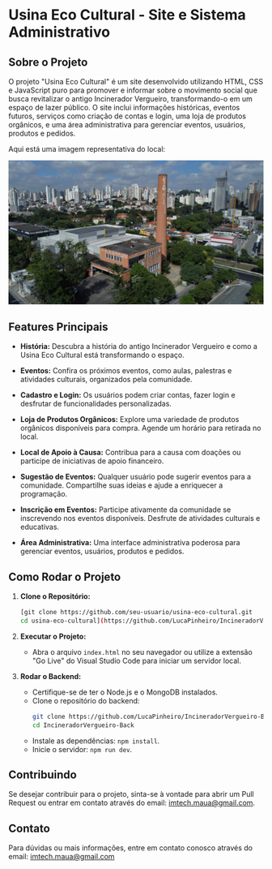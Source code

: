# Usina Eco Cultural - Site e Sistema Administrativo



## Sobre o Projeto

O projeto "Usina Eco Cultural" é um site desenvolvido utilizando HTML, CSS e JavaScript puro para promover e informar sobre o movimento social que busca revitalizar o antigo Incinerador Vergueiro, transformando-o em um espaço de lazer público. O site inclui informações históricas, eventos futuros, serviços como criação de contas e login, uma loja de produtos orgânicos, e uma área administrativa para gerenciar eventos, usuários, produtos e pedidos.

Aqui está uma imagem representativa do local:

![Usina Eco Cultural](assets/readme/USINA_006.jpg)

## Features Principais

- **História:** Descubra a história do antigo Incinerador Vergueiro e como a Usina Eco Cultural está transformando o espaço.
  
- **Eventos:** Confira os próximos eventos, como aulas, palestras e atividades culturais, organizados pela comunidade.

- **Cadastro e Login:** Os usuários podem criar contas, fazer login e desfrutar de funcionalidades personalizadas.

- **Loja de Produtos Orgânicos:** Explore uma variedade de produtos orgânicos disponíveis para compra. Agende um horário para retirada no local.

- **Local de Apoio à Causa:** Contribua para a causa com doações ou participe de iniciativas de apoio financeiro.

- **Sugestão de Eventos:** Qualquer usuário pode sugerir eventos para a comunidade. Compartilhe suas ideias e ajude a enriquecer a programação.

- **Inscrição em Eventos:** Participe ativamente da comunidade se inscrevendo nos eventos disponíveis. Desfrute de atividades culturais e educativas.

- **Área Administrativa:** Uma interface administrativa poderosa para gerenciar eventos, usuários, produtos e pedidos.
  

## Como Rodar o Projeto

1. **Clone o Repositório:**
    ```bash
    [git clone https://github.com/seu-usuario/usina-eco-cultural.git
    cd usina-eco-cultural](https://github.com/LucaPinheiro/IncineradorVergueiro-Front.git)
    ```

2. **Executar o Projeto:**
    - Abra o arquivo `index.html` no seu navegador ou utilize a extensão "Go Live" do Visual Studio Code para iniciar um servidor local.

3. **Rodar o Backend:**
    - Certifique-se de ter o Node.js e o MongoDB instalados.
    - Clone o repositório do backend:
        ```bash
        git clone https://github.com/LucaPinheiro/IncineradorVergueiro-Back.git
        cd IncineradorVergueiro-Back
        ```
    - Instale as dependências: `npm install`.
    - Inicie o servidor: `npm run dev`.


## Contribuindo

Se desejar contribuir para o projeto, sinta-se à vontade para abrir um Pull Request ou entrar em contato através do email: imtech.maua@gmail.com.

## Contato

Para dúvidas ou mais informações, entre em contato conosco através do email: imtech.maua@gmail.com


